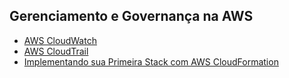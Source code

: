 ## Gerenciamento e Governança na AWS

- [AWS CloudWatch](AWS%20CloudWatch.md)
- [AWS CloudTrail](AWS%20CloudTrail.md)
- [Implementando sua Primeira Stack com AWS CloudFormation](./aws-cloudformation/Implementando%20sua%20Primeira%20Stack%20com%20AWS%20CloudFormation.md)